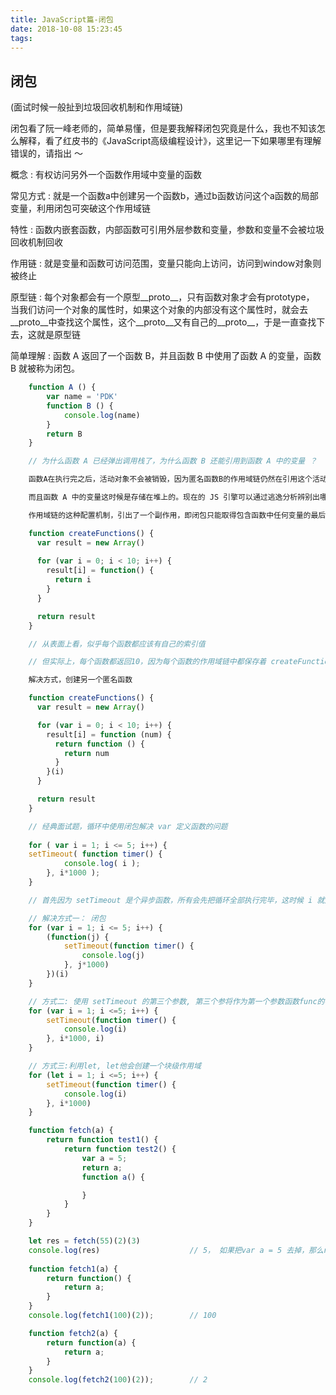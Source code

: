 ```yaml
---
title: JavaScript篇-闭包
date: 2018-10-08 15:23:45
tags:
---
```

## 闭包
(面试时候一般扯到垃圾回收机制和作用域链)

闭包看了阮一峰老师的，简单易懂，但是要我解释闭包究竟是什么，我也不知该怎么解释，看了红皮书的《JavaScript高级编程设计》，这里记一下如果哪里有理解错误的，请指出 ～

概念 : 有权访问另外一个函数作用域中变量的函数

常见方式 : 就是一个函数a中创建另一个函数b，通过b函数访问这个a函数的局部变量，利用闭包可突破这个作用域链

特性 : 函数内嵌套函数，内部函数可引用外层参数和变量，参数和变量不会被垃圾回收机制回收

作用链 : 就是变量和函数可访问范围，变量只能向上访问，访问到window对象则被终止

原型链 : 每个对象都会有一个原型__proto__，只有函数对象才会有prototype， 当我们访问一个对象的属性时，如果这个对象的内部没有这个属性时，就会去__proto__中查找这个属性，这个__proto__又有自己的__proto__，于是一直查找下去，这就是原型链

简单理解 : 函数 A 返回了一个函数 B，并且函数 B 中使用了函数 A 的变量，函数 B 就被称为闭包。

```javascript
    function A () {
        var name = 'PDK'
        function B () {
            console.log(name)
        } 
        return B
    }

    // 为什么函数 A 已经弹出调用栈了，为什么函数 B 还能引用到函数 A 中的变量 ？

    函数A在执行完之后，活动对象不会被销毁，因为匿名函数B的作用域链仍然在引用这个活动对象

    而且函数 A 中的变量这时候是存储在堆上的。现在的 JS 引擎可以通过逃逸分析辨别出哪些变量需要存储在堆上，哪些需要存储在栈上。

```

```javascript
    作用域链的这种配置机制，引出了一个副作用，即闭包只能取得包含函数中任何变量的最后一个值

    function createFunctions() {
      var result = new Array()
      
      for (var i = 0; i < 10; i++) {
        result[i] = function() {
          return i
        }
      }

      return result
    }

    // 从表面上看，似乎每个函数都应该有自己的索引值

    // 但实际上，每个函数都返回10，因为每个函数的作用域链中都保存着 createFunctions() 函数的活动对象，所以它们引用的都是同一个变量i

    解决方式，创建另一个匿名函数

    function createFunctions() {
      var result = new Array()

      for (var i = 0; i < 10; i++) {
        result[i] = function (num) {
          return function () {
            return num
          }
        }(i)
      }

      return result
    }

```

<!--more-->

```javascript
    // 经典面试题，循环中使用闭包解决 var 定义函数的问题
    
    for ( var i = 1; i <= 5; i++) {
	setTimeout( function timer() {
            console.log( i );
        }, i*1000 );
    }

    // 首先因为 setTimeout 是个异步函数，所有会先把循环全部执行完毕，这时候 i 就是 6 了，所以会输出一堆 6。

    // 解决方式一： 闭包
    for (var i = 1; i <= 5; i++) {
        (function(j) {
            setTimeout(function timer() {
                console.log(j)
            }, j*1000)
        })(i)
    }

    // 方式二: 使用 setTimeout 的第三个参数, 第三个参将作为第一个参数函数func的参数传进去。
    for (var i = 1; i <=5; i++) {
        setTimeout(function timer() {
            console.log(i)
        }, i*1000, i)
    }    

    // 方式三:利用let, let他会创建一个块级作用域
    for (let i = 1; i <=5; i++) {
        setTimeout(function timer() {
            console.log(i)
        }, i*1000)
    } 

```

```javascript
    function fetch(a) {
        return function test1() {
            return function test2() {
                var a = 5;
                return a;
                function a() {

                }
            }
        }
    }

    let res = fetch(55)(2)(3)
    console.log(res)                    // 5， 如果把var a = 5 去掉，那么return 的是 function a
    
    function fetch1(a) {
        return function() {
            return a;
        }
    }
    console.log(fetch1(100)(2));        // 100

    function fetch2(a) {
        return function(a) {
            return a;
        }
    }
    console.log(fetch2(100)(2));        // 2
```
